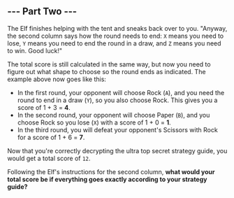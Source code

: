 ## --- Part Two ---

The Elf finishes helping with the tent and sneaks back over to you. "Anyway, the second column says how the round needs to end: ``X`` means you need to lose, ``Y`` means you need to end the round in a draw, and ``Z`` means you need to win. Good luck!"

The total score is still calculated in the same way, but now you need to figure out what shape to choose so the round ends as indicated. The example above now goes like this:

* In the first round, your opponent will choose Rock (``A``), and you need the round to end in a draw (``Y``), so you also choose Rock. This gives you a score of 1 + 3 = **4**.
* In the second round, your opponent will choose Paper (``B``), and you choose Rock so you lose (``X``) with a score of 1 + 0 = **1**.
* In the third round, you will defeat your opponent's Scissors with Rock for a score of 1 + 6 = **7**.

Now that you're correctly decrypting the ultra top secret strategy guide, you would get a total score of ``12``.

Following the Elf's instructions for the second column, **what would your total score be if everything goes exactly according to your strategy guide?**

